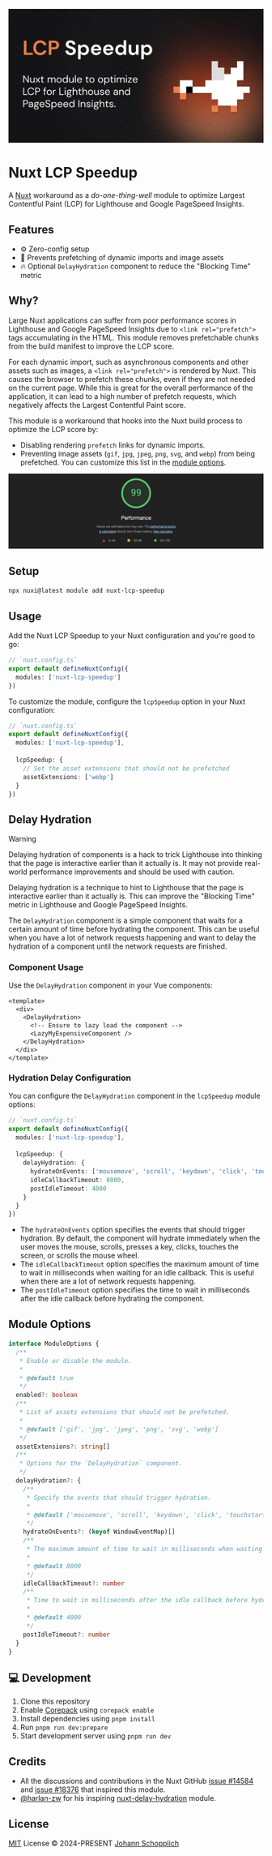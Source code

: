 ![Nuxt LCP Speedup module](./.github/og.jpg)

# Nuxt LCP Speedup

A [Nuxt](https://nuxt.com) workaround as a _do-one-thing-well_ module to optimize Largest Contentful Paint (LCP) for Lighthouse and Google PageSpeed Insights.

## Features

- ⚙️ Zero-config setup
- 🚀 Prevents prefetching of dynamic imports and image assets
- 🔥 Optional `DelayHydration` component to reduce the "Blocking Time" metric

## Why?

Large Nuxt applications can suffer from poor performance scores in Lighthouse and Google PageSpeed Insights due to `<link rel="prefetch">` tags accumulating in the HTML. This module removes prefetchable chunks from the build manifest to improve the LCP score.

For each dynamic import, such as asynchronous components and other assets such as images, a `<link rel="prefetch">` is rendered by Nuxt. This causes the browser to prefetch these chunks, even if they are not needed on the current page. While this is great for the overall performance of the application, it can lead to a high number of prefetch requests, which negatively affects the Largest Contentful Paint score.

This module is a workaround that hooks into the Nuxt build process to optimize the LCP score by:

- Disabling rendering `prefetch` links for dynamic imports.
- Preventing image assets (`gif`, `jpg`, `jpeg`, `png`, `svg`, and `webp`) from being prefetched. You can customize this list in the [module options](#module-options).

![Lighthouse SEO performance score when using the module](./.github/lighthouse-seo-performance.png)

## Setup

```bash
npx nuxi@latest module add nuxt-lcp-speedup
```

## Usage

Add the Nuxt LCP Speedup to your Nuxt configuration and you're good to go:

```ts
// `nuxt.config.ts`
export default defineNuxtConfig({
  modules: ['nuxt-lcp-speedup']
})
```

To customize the module, configure the `lcpSpeedup` option in your Nuxt configuration:

```ts
// `nuxt.config.ts`
export default defineNuxtConfig({
  modules: ['nuxt-lcp-speedup'],

  lcpSpeedup: {
    // Set the asset extensions that should not be prefetched
    assetExtensions: ['webp']
  }
})
```

## Delay Hydration

> [!WARNING]
> Delaying hydration of components is a hack to trick Lighthouse into thinking that the page is interactive earlier than it actually is. It may not provide real-world performance improvements and should be used with caution.

Delaying hydration is a technique to hint to Lighthouse that the page is interactive earlier than it actually is. This can improve the "Blocking Time" metric in Lighthouse and Google PageSpeed Insights.

The `DelayHydration` component is a simple component that waits for a certain amount of time before hydrating the component. This can be useful when you have a lot of network requests happening and want to delay the hydration of a component until the network requests are finished.

### Component Usage

Use the `DelayHydration` component in your Vue components:

```vue
<template>
  <div>
    <DelayHydration>
      <!-- Ensure to lazy load the component -->
      <LazyMyExpensiveComponent />
    </DelayHydration>
  </div>
</template>
```

### Hydration Delay Configuration

You can configure the `DelayHydration` component in the `lcpSpeedup` module options:

```ts
// `nuxt.config.ts`
export default defineNuxtConfig({
  modules: ['nuxt-lcp-speedup'],

  lcpSpeedup: {
    delayHydration: {
      hydrateOnEvents: ['mousemove', 'scroll', 'keydown', 'click', 'touchstart', 'wheel'],
      idleCallbackTimeout: 8000,
      postIdleTimeout: 4000
    }
  }
})
```

- The `hydrateOnEvents` option specifies the events that should trigger hydration. By default, the component will hydrate immediately when the user moves the mouse, scrolls, presses a key, clicks, touches the screen, or scrolls the mouse wheel.
- The `idleCallbackTimeout` option specifies the maximum amount of time to wait in milliseconds when waiting for an idle callback. This is useful when there are a lot of network requests happening.
- The `postIdleTimeout` option specifies the time to wait in milliseconds after the idle callback before hydrating the component.

## Module Options

```ts
interface ModuleOptions {
  /**
   * Enable or disable the module.
   *
   * @default true
   */
  enabled?: boolean
  /**
   * List of assets extensions that should not be prefetched.
   *
   * @default ['gif', 'jpg', 'jpeg', 'png', 'svg', 'webp']
   */
  assetExtensions?: string[]
  /**
   * Options for the `DelayHydration` component.
   */
  delayHydration?: {
    /**
     * Specify the events that should trigger hydration.
     *
     * @default ['mousemove', 'scroll', 'keydown', 'click', 'touchstart', 'wheel']
     */
    hydrateOnEvents?: (keyof WindowEventMap)[]
    /**
     * The maximum amount of time to wait in milliseconds when waiting for an idle callback. This is useful when there are a lot of network requests happening.
     *
     * @default 8000
     */
    idleCallbackTimeout?: number
    /**
     * Time to wait in milliseconds after the idle callback before hydrating the component.
     *
     * @default 4000
     */
    postIdleTimeout?: number
  }
}
```

## 💻 Development

1. Clone this repository
2. Enable [Corepack](https://github.com/nodejs/corepack) using `corepack enable`
3. Install dependencies using `pnpm install`
4. Run `pnpm run dev:prepare`
5. Start development server using `pnpm run dev`

## Credits

- All the discussions and contributions in the Nuxt GitHub [issue #14584](https://github.com/nuxt/nuxt/issues/14584) and [issue #18376](https://github.com/nuxt/nuxt/issues/18376) that inspired this module.
- [@harlan-zw](https://github.com/harlan-zw) for his inspiring [nuxt-delay-hydration](https://github.com/harlan-zw/nuxt-delay-hydration) module.

## License

[MIT](./LICENSE) License © 2024-PRESENT [Johann Schopplich](https://github.com/johannschopplich)
